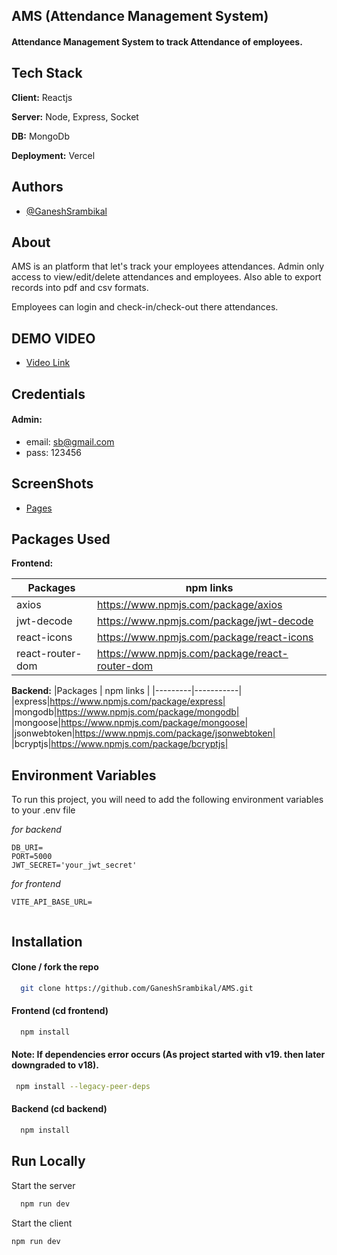 ## AMS (Attendance Management System)

#### Attendance Management System to track Attendance of employees.

## Tech Stack

**Client:** Reactjs

**Server:** Node, Express, Socket

**DB:** MongoDb

**Deployment:** Vercel

## Authors

- [@GaneshSrambikal](https://github.com/GaneshSrambikal)

## About

AMS is an platform that let's track your employees attendances. Admin only access to view/edit/delete attendances and employees.
Also able to export records into pdf and csv formats.

Employees can login and check-in/check-out there attendances.

## DEMO VIDEO
- [Video Link](https://drive.google.com/drive/folders/1P78HxgW_NpEc71CM2J8bzMVbH3o108IS)

## Credentials
#### Admin: 
- email: sb@gmail.com
- pass: 123456


## ScreenShots
- [Pages](https://www.behance.net/gallery/220659289/AMS-Attendance-Management-System)

## Packages Used

**Frontend:**

| Packages         | npm links                                      |
| ---------------- | ---------------------------------------------- |
| axios            | https://www.npmjs.com/package/axios            |
| jwt-decode       | https://www.npmjs.com/package/jwt-decode       |
| react-icons      | https://www.npmjs.com/package/react-icons      |
| react-router-dom | https://www.npmjs.com/package/react-router-dom |

**Backend:**
|Packages | npm links |
|---------|-----------|
|express|https://www.npmjs.com/package/express|
|mongodb|https://www.npmjs.com/package/mongodb|
|mongoose|https://www.npmjs.com/package/mongoose|
|jsonwebtoken|https://www.npmjs.com/package/jsonwebtoken|
|bcryptjs|https://www.npmjs.com/package/bcryptjs|

## Environment Variables

To run this project, you will need to add the following environment variables to your .env file

_for backend_

```code
DB_URI=
PORT=5000
JWT_SECRET='your_jwt_secret'
```

_for frontend_

```code
VITE_API_BASE_URL=


```

## Installation

#### Clone / fork the repo

```bash
  git clone https://github.com/GaneshSrambikal/AMS.git
```

#### Frontend (cd frontend)

```bash
  npm install
```

#### Note: If dependencies error occurs (As project started with v19. then later downgraded to v18).

```bash
 npm install --legacy-peer-deps
```

#### Backend (cd backend)

```bash
  npm install
```

## Run Locally

Start the server

```bash
  npm run dev
```

Start the client

```bash
npm run dev
```
